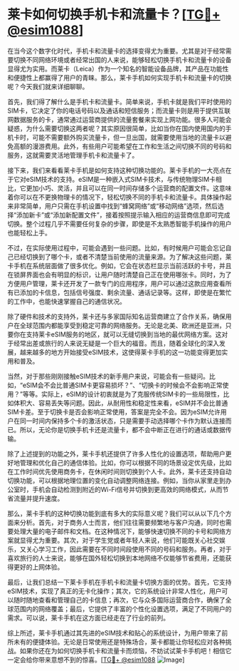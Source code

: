 # 莱卡如何切换手机卡和流量卡？[[TG💪+ @esim1088](https://t.me/s/esim1088)]

在当今这个数字化时代，手机卡和流量卡的选择变得尤为重要。尤其是对于经常需要切换不同网络环境或者经常出国的人来说，能够轻松切换手机卡和流量卡的设备显得尤为实用。而莱卡（Leica）作为一个知名的智能设备品牌，其产品在功能性和便捷性上都赢得了用户的青睐。那么，莱卡手机如何实现手机卡和流量卡的切换呢？今天我们就来详细聊聊。

首先，我们得了解什么是手机卡和流量卡。简单来说，手机卡就是我们平时使用的SIM卡，它决定了你的电话号码以及通话和短信服务；而流量卡则是用于提供互联网数据服务的卡，通常通过运营商提供的流量套餐来实现上网功能。很多人可能会疑惑，为什么需要切换这两者呢？其实原因很简单，比如当你在国内使用国内的手机卡时，可能不需要额外购买流量卡，但一旦出国，就需要使用当地的流量卡以避免高额的漫游费用。此外，有些用户可能希望在工作和生活之间切换不同的号码和服务，这就需要灵活地管理手机卡和流量卡了。

接下来，我们来看看莱卡手机是如何支持这种切换功能的。莱卡手机的一大亮点在于它对eSIM技术的支持。eSIM是一种嵌入式SIM卡技术，与传统物理SIM卡相比，它更加小巧、灵活，并且可以在同一时间存储多个运营商的配置文件。这意味着你可以在不更换物理卡的情况下，轻松切换不同的手机卡和流量卡。具体操作起来非常简单，用户只需在手机设置中找到“蜂窝网络”或“移动网络”选项，然后选择“添加新卡”或“添加新配置文件”，接着按照提示输入相应的运营商信息即可完成切换。整个过程几乎不需要任何复杂的步骤，即使是不太熟悉智能手机操作的用户也能轻松上手。

不过，在实际使用过程中，可能会遇到一些问题。比如，有时候用户可能会忘记自己已经切换到了哪个卡，或者不清楚当前使用的流量来源。为了解决这些问题，莱卡手机在系统层面做了很多优化。例如，它会在状态栏显示当前活跃的卡号，并且在锁屏界面也会有明显的标识，让用户随时清楚自己正在使用哪张卡。同时，为了方便用户管理，莱卡还开发了一款专门的应用程序，用户可以通过这款应用查看所有已添加的卡信息，包括信号强度、剩余流量、通话记录等。这样，即使是在繁忙的工作中，也能快速掌握自己的通信状况。

除了硬件和技术的支持外，莱卡还与多家国际知名运营商建立了合作关系，确保用户在全球范围内都能享受到稳定可靠的网络服务。无论是北美、欧洲还是亚洲，只要你在支持莱卡eSIM服务的地区，就可以无缝切换到当地的最优网络方案。这对于经常出差或旅行的人来说无疑是一个巨大的福音。而且，随着全球化的深入发展，越来越多的地方开始接受eSIM技术，这使得莱卡手机的这一功能变得更加实用和普及。

当然，对于那些刚刚接触eSIM技术的新手用户来说，可能会有一些疑问。比如，“eSIM会不会比普通SIM卡更容易损坏？”、“切换卡的时候会不会影响正常使用？”等等。实际上，eSIM的设计初衷就是为了克服传统SIM卡的一些局限性，比如体积大、容易丢失等问题。因此，从耐用性和稳定性来看，eSIM并不会比普通SIM卡差。至于切换卡是否会影响正常使用，答案是完全不会。因为eSIM允许用户在同一时间内保持多个卡的激活状态，只是需要手动选择哪个卡作为默认连接而已。所以，无论你是切换手机卡还是流量卡，都不会中断正在进行的通话或数据传输。

除了上述提到的功能之外，莱卡手机还提供了许多人性化的设置选项，帮助用户更好地管理和优化自己的通信体验。比如，你可以根据不同的场景设定优先级，比如在工作时间优先使用商务卡，在休闲时间则切换到个人卡。此外，莱卡还支持自动切换功能，可以根据地理位置的变化自动调整网络连接。例如，当你从家里走到办公室时，手机会自动检测到附近的Wi-Fi信号并切换到更高效的网络模式，从而节省流量并提升速度。

那么，莱卡手机的这种切换功能到底有多大的实际意义呢？我们可以从以下几个方面来分析。首先，对于商务人士而言，他们往往需要频繁地与客户沟通，同时也需要处理大量的电子邮件和文档。在这种情况下，能够快速切换不同的卡号和网络方案就显得尤为重要。其次，对于学生党或者年轻人来说，他们可能既关心社交娱乐，又关心学习工作，因此需要在不同时间段使用不同的号码和服务。再者，对于喜欢旅行的人士来说，能够在国外轻松切换到本地网络不仅能够节省费用，还能获得更好的上网体验。

最后，让我们总结一下莱卡手机在手机卡和流量卡切换方面的优势。首先，它支持eSIM技术，实现了真正的无卡化操作；其次，它的系统设计非常人性化，用户可以随时随地查看和管理自己的卡信息；再次，它与众多国际运营商合作，确保了全球范围内的网络覆盖；最后，它提供了丰富的个性化设置选项，满足了不同用户的需求。可以说，莱卡手机在这方面已经走在了行业的前列。

综上所述，莱卡手机通过其先进的eSIM技术和贴心的系统设计，为用户带来了前所未有的便捷体验。无论是日常使用还是特殊场合，莱卡都能让你轻松应对各种挑战。如果你还在为如何切换手机卡和流量卡而烦恼，不妨试试莱卡手机吧！相信它一定会给你带来意想不到的惊喜。[[TG💪+ @esim1088](https://t.me/s/esim1088) ![Image](https://i.postimg.cc/4NQfJmqS/Snipaste-2025-05-13-00-14-12.png)]
